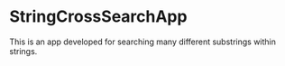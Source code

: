 # StringCrossSearchApp
This is an app developed for searching many different substrings within strings.
